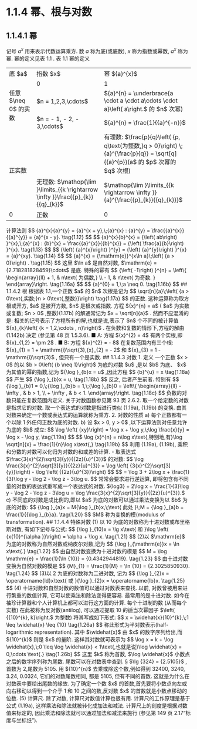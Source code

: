 # 1.1.4 幂、根与对数
## 1.1.4.1 幂
记号 ${a}^{x}$ 用来表示代数运算乘方. 数 $a$ 称为底(或底数), $x$ 称为指数或幂数, ${a}^{x}$ 称为幂. 幂的定义见表 1.1 .
表 1.1 幂的定义
<table><tr><td>底 $a$</td><td>指数 $x$</td><td>幂 ${a}^{x}$</td></tr><tr><td rowspan="3">任意 $\neq  0$ 的实数</td><td>0</td><td>1</td></tr><tr><td>$n = 1,2,3,\cdots$</td><td>${a}^{n} = \underbrace{a \cdot  a \cdot  a\cdots  \cdot  a}\left( a\right.$ 的 $n$ 次幂)</td></tr><tr><td>$n =  - 1, - 2, - 3,\cdots$</td><td>${a}^{n} = \frac{1}{{a}^{-n}}$</td></tr><tr><td rowspan="2">正实数</td><td/><td>有理数: $\frac{p}{q}\left( {p, q\text{为整数,}q > 0}\right) \;{a}^{\frac{p}{q}} = \sqrt[q]{{a}^{p}}(a$ 的 $p$ 次幂的 $q$ 次根)</td></tr><tr><td>无理数: $\mathop{\lim }\limits_{{k \rightarrow  \infty }}\frac{{p}_{k}}{{q}_{k}}$</td><td>$\mathop{\lim }\limits_{{k \rightarrow  \infty }}{a}^{\frac{{p}_{k}}{{q}_{k}}}$</td></tr><tr><td>0</td><td>正数</td><td>0</td></tr></table>
计算法则
$$
{a}^{x}{a}^{y} = {a}^{x + y},\;{a}^{x} : {a}^{y} = \frac{{a}^{x}}{{a}^{y}} = {a}^{x - y}. \tag{1.12}
$$
$$
{a}^{x}{b}^{x} = {\left( ab\right) }^{x},\;{a}^{x} : {b}^{x} = \frac{{a}^{x}}{{b}^{x}} = {\left( \frac{a}{b}\right) }^{x}. \tag{1.13}
$$
$$
{\left( {a}^{x}\right) }^{y} = {\left( {a}^{y}\right) }^{x} = {a}^{xy}. \tag{1.14}
$$
$$
{a}^{x} = {\mathrm{e}}^{x\ln a}\;\left( {a > 0}\right) . \tag{1.15}
$$
这里 $\ln a$ 是自然对数, $\mathrm{e} = {2.718281828459}\cdots$ 是底. 特殊的幂有
$$
{\left( -1\right) }^{n} = \left\{  \begin{array}{ll}  + 1, & n\text{ 为偶数,} \\   - 1, & n\text{ 为奇数. } \end{array}\right.  \tag{1.16a}
$$
$$
{a}^{0} = 1,\;a \neq  0. \tag{1.16b}
$$
## 1.1.4.2 根
根据表 1.1,一个正数 $a$ 的 $n$ 次根是记为
$$
\sqrt[n]{a}\;\left( {a > 0\text{,实数;}n > 0\text{,整数}}\right)  \tag{1.17a}
$$
的正数. 这种运算称为取方根或开方, $a$ 是被开方数, $n$ 是根次或指数.
方程 ${x}^{n} = a$ ( $a$ 为实数或复数; $n > 0$ ,整数)(1.17b)
的解通常记为 $x = \sqrt[n]{a}$ . 然而不应混淆的是: 相关的记号表示了方程所有的解,也就是说,表示了 $n$ 个不同的被计算值 ${x}_{k}\left( {k = 1,2,\cdots , n}\right)$ . 在负数和复数的情形下,方程的解由 (1.142b) 决定 (参见第 48 页 1.5.3.6).
■ A: 方程 ${x}^{2} = 4$ 有两个实根,即 ${x}_{1,2} =  \pm  2$ .
■ B: 方程 ${x}^{2} =  - 8$ 在复数范围内有三个根: ${x}_{1} = 1 + \mathrm{i}\sqrt{3},{x}_{2} =  - 2$ 和 ${x}_{3} = 1 - \mathrm{i}\sqrt{3}$ , 但只有一个是实数.
## 1.1.4.3 对数
1. 定义
一个正数 $x > 0$ 的以 $b > 0\left( {b \neq  1}\right)$ 为底的对数 $u$ ,是以 $b$ 为底、 $x$ 为其值的幂的指数,记为 ${\log }_{b}x = u$ ,因此方程
$$
{b}^{u} = x \tag{1.18a}
$$
产生
$$
{\log }_{b}x = u, \tag{1.18b}
$$
反之, 后者产生前者. 特别有
$$
{\log }_{b}1 = 0,\;{\log }_{b}b = 1,\;{\log }_{b}0 = \left\{  \begin{array}{ll}  - \infty , & b > 1, \\   + \infty , & b < 1. \end{array}\right.  \tag{1.18c}
$$
负数的对数只能在复数范围内定义. 关于对数函数参见第 93 页 2.6.2.
取一个给定数的对数是指求它的对数. 取一个表达式的对数是指进行类似 (1.19a), (1.19b) 的变换. 由其对数来确定一个数或表达式的运算就称为乘方.
2. 对数的性质
a) 每个正数都有一个以除 1 外任何正数为底的对数.
b) 设 $x > 0, y > 0$ ,以下运算法则对任意允许为底的 $b$ 成立:
$$
\log \left( {xy}\right)  = \log x + \log y,\;\log \frac{x}{y} = \log x - \log y, \tag{1.19a}
$$
$$
\log {x}^{n} = n\log x\text{,特别地,有}\log \sqrt[n]{x} = \frac{1}{n}\log x\text{,} \tag{1.19b}
$$
利用 (1.19a), (1.19b), 乘积和分数的对数可以化归为对数的和或差的计算. - 取表达式 $\frac{3{x}^{2}\sqrt[3]{y}}{{2z}{u}^{3}}$ 的对数:
$$
\log \frac{3{x}^{2}\sqrt[3]{y}}{{2z}{u}^{3}} = \log \left( {3{x}^{2}\sqrt[3]{y}}\right)  - \log \left( {{2z}{u}^{3}}\right)
$$
$$
= \log 3 + 2\log x + \frac{1}{3}\log y - \log 2 - \log z - 3\log u.
$$
常常会要求进行逆运算, 即将包含有不同量的对数的表达式重写成一个表达式的对数.
${log3} + 2\log x + \frac{1}{3}\log y - \log 2 - \log z - 3\log u = \log \frac{3{x}^{2}\sqrt[3]{y}}{{2z}{u}^{3}}.$
c) 不同底的对数是成比例的,即以 $a$ 为底的对数可以通过乘法变换为以 $b$ 为底的对数:
$$
{\log }_{a}x = M{\log }_{b}x,\;\text{ 此处 }\;M = {\log }_{a}b = \frac{1}{{\log }_{b}a}. \tag{1.20}
$$
$M$ 称为变换的模(modulus of transformation).
## 1.1.4.4 特殊对数
(1) 以 10 为底的对数称为十进对数或布里格斯对数, 有如下记号与公式:
$$
{\log }_{10}x = \lg x\text{ 和 }\log \left( {x{10}^{\alpha }}\right)  = \alpha  + \log x. \tag{1.21}
$$
(2)以 $\mathrm{e}$ 为底的对数称为自然对数或纳皮尔对数,记为
$$
{\log }_{\mathrm{e}}x = \ln x\text{.} \tag{1.22}
$$
由自然对数变换为十进对数的模是
$$
M = \log \mathrm{e} = \frac{1}{\ln {10}} = {0.4342944819}. \tag{1.23}
$$
由十进对数变换为自然对数的模是
$$
{M}_{1} = \frac{1}{M} = \ln {10} = {2.3025850930}. \tag{1.24}
$$
(3)以 2 为底的对数称为二进对数, 记为
$$
{\log }_{2}x = \operatorname{ld}x\text{ 或 }{\log }_{2}x = \operatorname{lb}x. \tag{1.25}
$$
(4) 十进对数和自然对数的数值可以通过对数表来查找. 以前, 对数曾被用来进行繁重的数值计算, 它可以使乘法和除法变得更容易. 最常用的是十进对数. 如今在袖珍计算器和个人计算机上都可以进行这方面的计算.
每个十进制的数 (从而每个实数) 在此被称为反对数(antilog), 可以通过提取 10 的适当次幂因子 $\left( {{10}^{k}, k}\right.$ 为整数) 将其写成如下形式:
$$
x = \widehat{x}{10}^{k},\;1 \leq  \widehat{x} \leq  {10} \tag{1.26a}
$$
称此形式为半对数表示(half-logarithmic representation). 其中 $\widehat{x}$ 由 $x$ 的数字序列给出,而 ${10}^{k}$ 则是 $x$ 的量阶. 这样其对数就可表示为
$$
\log x = k + \log \widehat{x},\;0 \leq  \log \widehat{x} < 1\text{,也就是说}\log \widehat{x} = 0,\cdots \text{.} \tag{1.26b}
$$
这里 $k$ 称为首数, $\log \widehat{x}$ 小数点之后的数字序列称为尾数. 尾数可以在对数表中查到.
§ $\lg {324} = {2.5105}$ ,首数为 2,尾数为 5105. 用 ${10}^{n}$ 去乘或除这个数,例如得到 32400, 3240, 3.24, 0.0324, 它们的对数尾数相同, 都是 5105, 但有不同的首数. 这就是为什么在对数表中要给出尾数的缘故. 为了确定一个数 $x$ 的首数,首先要将小数点向左或向右移动以得到一个介于 1 和 10 之间的数,反对数 $x$ 的首数就是小数点移动的位数.
(5) 计算尺. 除了对数, 计算尺对数值计算也很有用. 计算尺的工作原理是基于公式 (1.19a), 这样乘法和除法就被转化成加法和减法. 计算尺上的刻度是根据对数值来标定的, 因此乘法和除法就可以通过加法和减法来施行 (参见第 149 页 2.17“标度与坐标纸”).